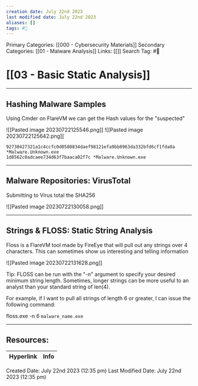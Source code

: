 ```yaml
---
creation date: July 22nd 2023
last modified date: July 22nd 2023
aliases: []
tags: #📖
---
```


Primary Categories: [[000 - Cybersecurity Materials]]
Secondary Categories: [[01 - Malware Analysis]]
Links: [[]] 
Search Tag: #📖  

# [[03 - Basic Static Analysis]]  

---
## Hashing Malware Samples

Using Cmder on FlareVM we can get the Hash values for the "suspected"

![[Pasted image 20230722125546.png]]
![[Pasted image 20230722125642.png]]

```text
92730427321a1c4ccfc0d0580834daef98121efa9bb8963da332bfd6cf1fda8a *Malware.Unknown.exe
1d8562c0adcaee734d63f7baaca02f7c *Malware.Unknown.exe
```

---
## Malware Repositories: VirusTotal

Submitting to Virus total the SHA256

![[Pasted image 20230722130058.png]]

---
##  Strings & FLOSS: Static String Analysis

Floss is a FlareVM tool made by FireEye that will pull out any strings over 4 characters.
	This can sometimes show us interesting and telling information

![[Pasted image 20230722131628.png]]




Tip: FLOSS can be run with the "-n" argument to specify your desired minimum string length. Sometimes, longer strings can be more useful to an analyst than your standard string of len(4).

For example, if I want to pull all strings of length 6 or greater, I can issue the following command:

floss.exe -n 6 `malware_name.exe`














___

## Resources:

| Hyperlink | Info |
| --------- | ---- |


Created Date: July 22nd 2023 (12:35 pm) 
Last Modified Date: July 22nd 2023 (12:35 pm)
